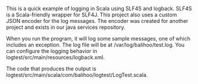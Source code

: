 This is a quick example of logging in Scala using SLF4S and logback.  SLF4S is a Scala-friendly wrapper for SLF4J.  This project also uses a custom JSON encoder for the log messages.  The encoder was created for another project and exists in our java services repository.

When you run the program, it will log some sample messages, one of which includes an exception.  The log file will be at /var/log/balihoo/test.log.  You can configure the logging behavior in logtest/src/main/resources/logback.xml.

The code that produces the output is logtest/src/main/scala/com/balihoo/logtest/LogTest.scala.
